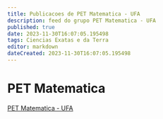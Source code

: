 ```yaml
---
title: Publicacoes de PET Matematica - UFA
description: feed do grupo PET Matematica - UFA
published: true
date: 2023-11-30T16:07:05.195498
tags: Ciencias Exatas e da Terra
editor: markdown
dateCreated: 2023-11-30T16:07:05.195498
---
```


# PET Matematica
[PET Matematica - UFA](/grupo/197PETMatematicaUFA.md)